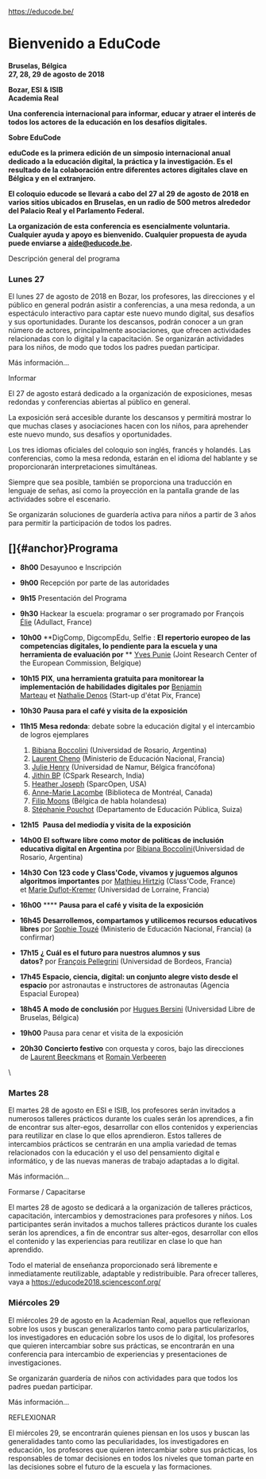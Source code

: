 <https://educode.be/>

Bienvenido a EduCode
====================

**Bruselas, Bélgica \
27, 28, 29 de agosto de 2018**

**Bozar, ESI & ISIB \
Academia Real**

**Una conferencia internacional para informar, educar y atraer el
interés de todos los actores de la educación en los desafíos
digitales.**

**Sobre EduCode**

****eduCode es la primera edición de un simposio internacional anual
dedicado a la educación digital, la práctica y la investigación. Es el
resultado de la colaboración entre diferentes actores digitales clave en
Bélgica y en el extranjero.****

****El coloquio educode se llevará a cabo del 27 al 29 de agosto de 2018
en varios sitios ubicados en Bruselas, en un radio de 500 metros
alrededor del Palacio Real y el Parlamento Federal.****

****La organización de esta conferencia es esencialmente voluntaria.
Cualquier ayuda y apoyo es bienvenido. Cualquier propuesta de ayuda
puede enviarse a aide@educode.be.****

Descripción general del programa

### Lunes 27

El lunes 27 de agosto de 2018 en Bozar, los profesores, las direcciones
y el público en general podrán asistir a conferencias, a una mesa
redonda, a un espectáculo interactivo para captar este nuevo mundo
digital, sus desafíos y sus oportunidades. Durante los descansos, podrán
conocer a un gran número de actores, principalmente asociaciones, que
ofrecen actividades relacionadas con lo digital y la capacitación. Se
organizarán actividades para los niños, de modo que todos los padres
puedan participar.

Más información...

Informar

El 27 de agosto estará dedicado a la organización de exposiciones, mesas
redondas y conferencias abiertas al público en general.

La exposición será accesible durante los descansos y permitirá mostrar
lo que muchas clases y asociaciones hacen con los niños, para aprehender
este nuevo mundo, sus desafíos y oportunidades.

Los tres idiomas oficiales del coloquio son inglés, francés y holandés.
Las conferencias, como la mesa redonda, estarán en el idioma del
hablante y se proporcionarán interpretaciones simultáneas.

Siempre que sea posible, también se proporciona una traducción en
lenguaje de señas, así como la proyección en la pantalla grande de las
actividades sobre el escenario.

Se organizarán soluciones de guardería activa para niños a partir de 3
años para permitir la participación de todos los padres.

[]{#anchor}Programa
-------------------

-   **8h00** Desayunoo e Inscripción
-   **9h00** Recepción por parte de las autoridades
-   **9h15** Presentación del Programa
-   **9h30** Hackear la escuela: programar o ser programado por
    François[
    Élie](https://educode.be/intervenants/francoise-elie/) (Adullact,
    France)
-   **10h00** **DigComp, DigcompEdu, Selfie : **El repertorio europeo de
    las competencias digitales, lo pendiente para la escuela y una
    herramienta de evaluación por** ** [Yves
    Punie](https://educode.be/intervenants/yves-punie/) (Joint Research
    Center of the European Commission, Belgique)
-   **10h15** **PIX**, ****una herramienta gratuita para monitorear la
    implementación de habilidades digitales por**** [Benjamin
    Marteau](https://educode.be/intervenants/benjamin-marteau) et [Nathalie
    Denos](https://educode.be/intervenants/nathalie-denos) (Start-up
    d'état Pix, France)
-   **10h30** ****Pausa para el café y visita de la exposición****
-   **11h15** **Mesa redonda**: debate sobre la educación digital y el
    intercambio de logros ejemplares

    1.  [Bibiana
        Boccolini](https://educode.be/intervenants/bibiana-boccolini) (Universidad
        de Rosario, Argentina)
    2.  [Laurent
        Cheno](https://educode.be/intervenants/laurent-cheno) (Ministerio
        de Educación Nacional, Francia)
    3.  [Julie
        Henry](https://educode.be/intervenants/julie-henry) (Universidad
        de Namur, Bélgica francófona)
    4.  [Jithin BP](https://educode.be/intervenants/jithin-bp) (CSpark
        Research, India)
    5.  [Heather
        Joseph](https://educode.be/intervenants/heather-joseph) (SparcOpen,
        USA)
    6.  [Anne-Marie
        Lacombe](https://educode.be/intervenants/anne-marie-lacombe) (Biblioteca
        de Montréal, Canada)
    7.  [Filip
        Moons](https://educode.be/intervenants/filip-moons) (Bélgica de
        habla holandesa)
    8.  [Stéphanie
        Pouchot](https://educode.be/intervenants/stepahnie-pouchot) (Departamento
        de Educación Pública, Suiza)

-   **12h15**  ****Pausa ****del mediodía**** y visita de la
    exposición****
-   **14h00** **El software libre como motor de políticas de inclusión
    educativa digital en Argentina** por [Bibiana
    Boccolini](https://educode.be/intervenants/bibiana-boccolini)(Universidad
    de Rosario, Argentina)
-   **14h30** **Con 123 code y Class'Code, vivamos y juguemos algunos
    algoritmos importantes** por [Mathieu
    Hirtzig](https://educode.be/intervenants/mathieu-hirtzig) (Class'Code,
    France) et [Marie
    Duflot-Kremer](https://educode.be/intervenants/marie-duflot-kremer) (Universidad
    de Lorraine, Francia)
-   **16h00** **** ****Pausa para el café y visita de la exposición****
-   **16h45** **Desarrollemos, compartamos y utilicemos recursos
    educativos libres** por [Sophie
    Touzé](https://educode.be/intervenants/sophie-touze) (Ministerio de
    Educación Nacional, Francia) (a confirmar)
-   **17h15** **¿ Cuál es el futuro para nuestros alumnos y sus
    datos?** por [François
    Pellegrini](https://educode.be/intervenants/francois-pellegrini) (Universidad
    de Bordeos, Francia)
-   **17h45** **Espacio, ciencia, digital: un conjunto alegre visto
    desde el espacio** por astronautas e instructores de astronautas
    (Agencia Espacial Europea)
-   **18h45** **A modo de conclusión** por [Hugues
    Bersini](https://educode.be/intervenants/hugues-bersini) (Universidad
    Libre de Bruselas, Bélgica)
-   **19h00** Pausa para cenar et visita de la exposición
-   **20h30** **Concierto festivo** con orquesta y coros, bajo las
    direcciones de [Laurent
    Beeckmans](https://educode.be/intervenants/laurent-beeckmans) et [Romain
    Verbeeren](https://educode.be/intervenants/romain-verbeeren)

\

### Martes 28

El martes 28 de agosto en ESI e ISIB, los profesores serán invitados a
numerosos talleres prácticos durante los cuales serán los aprendices, a
fin de encontrar sus alter-egos, desarrollar con ellos contenidos y
experiencias para reutilizar en clase lo que ellos aprendieron. Estos
talleres de intercambios prácticos se centrarán en una amplia variedad
de temas relacionados con la educación y el uso del pensamiento digital
e informático, y de las nuevas maneras de trabajo adaptadas a lo
digital.

Más información...

Formarse / Capacitarse

El martes 28 de agosto se dedicará a la organización de talleres
prácticos, capacitación, intercambios y demostraciones para profesores y
niños. Los participantes serán invitados a muchos talleres prácticos
durante los cuales serán los aprendices, a fin de encontrar sus
alter-egos, desarrollar con ellos el contenido y las experiencias para
reutilizar en clase lo que han aprendido.

Todo el material de enseñanza proporcionado será libremente e
inmediatamente reutilizable, adaptable y redistribuible. Para ofrecer
talleres, vaya a <https://educode2018.sciencesconf.org/>

### Miércoles 29

El miércoles 29 de agosto en la Academian Real, aquellos que reflexionan
sobre los usos y buscan generalizarlos tanto como para
particularizarlos, los investigadores en educación sobre los usos de lo
digital, los profesores que quieren intercambiar sobre sus prácticas, se
encontrarán en una conferencia para intercambio de experiencias y
presentaciones de investigaciones.

Se organizarán guardería de niños con actividades para que todos los
padres puedan participar.

Más información...

REFLEXIONAR

El miércoles 29, se encontrarán quienes piensan en los usos y buscan las
generalidades tanto como las peculiaridades, los investigadores en
educación, los profesores que quieren intercambiar sobre sus prácticas,
los responsables de tomar decisiones en todos los niveles que toman
parte en las decisiones sobre el futuro de la escuela y las formaciones.


